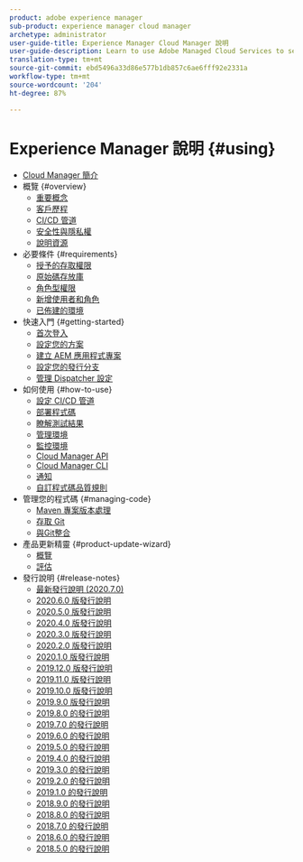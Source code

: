 ```yaml
---
product: adobe experience manager
sub-product: experience manager cloud manager
archetype: administrator
user-guide-title: Experience Manager Cloud Manager 說明
user-guide-description: Learn to use Adobe Managed Cloud Services to self-manage Experience Manager in the cloud.
translation-type: tm+mt
source-git-commit: ebd5496a33d86e577b1db857c6ae6fff92e2331a
workflow-type: tm+mt
source-wordcount: '204'
ht-degree: 87%

---
```



# Experience Manager 說明 {#using}

+ [Cloud Manager 簡介](introduction-to-cloud-manager.md)
+ 概覽 {#overview}
   + [重要概念](key-concepts.md)
   + [客戶歷程](customer-journey.md)
   + [CI/CD 管道](ci-cd-pipeline.md)
   + [安全性與隱私權](security-and-privacy.md)
   + [說明資源](help-resources.md)
+ 必要條件 {#requirements}
   + [授予的存取權限](access-rights-granted.md)
   + [原始碼存放庫](source-code-repository.md)
   + [角色型權限](role-based-permissions.md)
   + [新增使用者和角色](setting-up-users-and-roles.md)
   + [已佈建的環境](environments-provisioned.md)
+ 快速入門 {#getting-started}
   + [首次登入](first-time-login.md)
   + [設定您的方案](setting-up-program.md)
   + [建立 AEM 應用程式專案](create-an-application-project.md)
   + [設定您的發行分支](configure-your-release-branches.md)
   + [管理 Dispatcher 設定](dispatcher-configurations.md)
+ 如何使用 {#how-to-use}
   + [設定 CI/CD 管道](configuring-pipeline.md)
   + [部署程式碼](deploying-code.md)
   + [瞭解測試結果](understand-your-test-results.md)
   + [管理環境](manage-your-environment.md)
   + [監控環境](monitor-your-environments.md)
   + [Cloud Manager API](https://www.adobe.io/apis/experiencecloud/cloud-manager/docs.html)
   + [Cloud Manager CLI](https://github.com/adobe/aio-cli-plugin-cloudmanager/blob/master/README.md)
   + [通知](notifications.md)
   + [自訂程式碼品質規則](custom-code-quality-rules.md)
+ 管理您的程式碼 {#managing-code}
   + [Maven 專案版本處理](activating-maven-project.md)
   + [存取 Git](accessing-git.md)
   + [與Git整合](setup-cloud-manager-git-integration.md)
+ 產品更新精靈 {#product-update-wizard}
   + [概覽](overview-productupdate-wizard.md)
   + [評估](evaluation.md)
+ 發行說明 {#release-notes}
   + [最新發行說明 (2020.7.0)](release-notes-current.md)
   + [2020.6.0 版發行說明](release-notes-2020-6-0.md)
   + [2020.5.0 版發行說明](release-notes-2020-5-0.md)
   + [2020.4.0 版發行說明](release-notes-2020-4-0.md)
   + [2020.3.0 版發行說明](release-notes-2020-3-0.md)
   + [2020.2.0 版發行說明](release-notes-2020-2-0.md)
   + [2020.1.0 版發行說明](release-notes-2020-1-0.md)
   + [2019.12.0 版發行說明](release-notes-2019-12-0.md)
   + [2019.11.0 版發行說明](release-notes-2019-11-0.md)
   + [2019.10.0 版發行說明](release-notes-2019-10-0.md)
   + [2019.9.0 版發行說明](release-notes-2019-9-0.md)
   + [2019.8.0 的發行說明](release-notes-2019-8-0.md)
   + [2019.7.0 的發行說明](release-notes-2019-7-0.md)
   + [2019.6.0 的發行說明](release-notes-2019-6-0.md)
   + [2019.5.0 的發行說明](release-notes-2019-5-0.md)
   + [2019.4.0 的發行說明](release-notes-2019-4-0.md)
   + [2019.3.0 的發行說明](release-notes-2019-3-0.md)
   + [2019.2.0 的發行說明](release-notes-2019-2-0.md)
   + [2019.1.0 的發行說明](release-notes-2019-1-0.md)
   + [2018.9.0 的發行說明](release-notes-2018-9-0.md)
   + [2018.8.0 的發行說明](release-notes-2018-8-0.md)
   + [2018.7.0 的發行說明](release-notes-2018-7-0.md)
   + [2018.6.0 的發行說明](release-notes-2018-6-0.md)
   + [2018.5.0 的發行說明](release-notes-2018-5-0.md)
